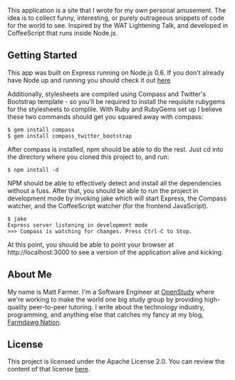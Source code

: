This application is a site that I wrote for my own personal amusement.
The idea is to collect funny, interesting, or purely outrageous snippets of code for the world to see.
Inspired by the WAT Lightening Talk, and developed in CoffeeScript that runs inside Node.js.

## Getting Started

This app was built on Express running on Node.js 0.6. If you don't already have Node up and running
you should check it out [here](http://nodejs.org)

Additionally, stylesheets are compiled using Compass and Twitter's Bootstrap template - so you'll be
required to install the requisite rubygems for the stylesheets to complile. With Ruby and RubyGems
set up I believe these two commands should get you squared away with compass:

```
$ gem install compass
$ gem install compass_twitter_bootstrap
```

After compass is installed, npm should be able to do the rest. Just cd into the directory where you
cloned this project to, and run:

```
$ npm install -d
```

NPM should be able to effectively detect and install all the dependencies without a fuss.
After that, you should be able to run the project in development mode by invoking jake which will
start Express, the Compass watcher, and the CoffeeScript watcher (for the frontend JavaScript).

```
$ jake
Express server listening in development mode
>>> Compass is watching for changes. Press Ctrl-C to Stop.
```

At this point, you should be able to point your browser at http://localhost:3000 to see a version
of the application alive and kicking.

## About Me

My name is Matt Farmer. I'm a Software Engineer at [OpenStudy](http://openstudy.com) where we're working to make the world
one big study group by providing high-quality peer-to-peer tutoring. I write about the technology industry, programming,
and anything else that catches my fancy at my blog, [Farmdawg Nation](http://farmdawgnation.com).

## License

This project is licensed under the Apache License 2.0. You can review the content of that license [here](http://www.apache.org/licenses/LICENSE-2.0.html).
